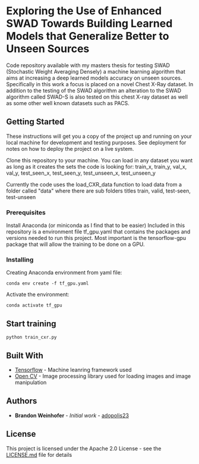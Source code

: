 # Exploring the Use of Enhanced SWAD Towards Building Learned Models that Generalize Better to Unseen Sources

Code repository available with my masters thesis for testing SWAD (Stochastic Weight Averaging Densely) a machine learning algorithm that aims at increasing a 
deep learned models accuracy on unseen sources. Specifically in this work a focus is placed on a novel Chest X-Ray dataset.
In addition to the testing of the SWAD algorithm an alteration to the SWAD algorithm called SWAD-S is also tested on this
chest X-ray dataset as well as some other well known datasets such as PACS. 

## Getting Started

These instructions will get you a copy of the project up and running on your local machine for development and testing purposes. See deployment for notes on how to deploy the project on a live system.

Clone this repository to your machine.
You can load in any dataset you want as long as it creates the sets the code is looking for:
train_x, train_y, val_x, val_y, test_seen_x, test_seen_y, test_unseen_x, test_unseen_y

Currently the code uses the load_CXR_data function to load data from a folder called "data"
where there are sub folders titles train, valid, test-seen, test-unseen

### Prerequisites

Install Anaconda (or miniconda as I find that to be easier)
Included in this repository is a environment file tf_gpu.yaml that contains
the packages and versions needed to run this project. Most important is the
tensorflow-gpu package that will allow the training to be done on a GPU.


### Installing


Creating Anaconda environment from yaml file:

```
conda env create -f tf_gpu.yaml
```
Activate the environment:

```
conda activate tf_gpu
```

## Start training

```
python train_cxr.py
```


## Built With

* [Tensorflow](https://www.tensorflow.org/) - Machine leanring framework used
* [Open CV](https://opencv.org/get-started/) - Image processing library used for loading images and image manipulation

## Authors

* **Brandon Weinhofer** - *Initial work* - [adopolis23](https://github.com/adopolis23)

## License

This project is licensed under the Apache 2.0 License - see the [LICENSE.md](LICENSE.md) file for details

